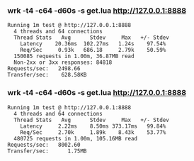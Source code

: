 ### wrk -t4 -c64 -d60s -s get.lua http://127.0.0.1:8888
```
Running 1m test @ http://127.0.0.1:8888
  4 threads and 64 connections
  Thread Stats   Avg      Stdev     Max   +/- Stdev
    Latency    20.36ms  102.27ms   1.24s    97.54%
    Req/Sec     0.93k   686.18     2.79k    50.59%
  150085 requests in 1.00m, 36.87MB read
  Non-2xx or 3xx responses: 84818
Requests/sec:   2498.66
Transfer/sec:    628.58KB
```

### wrk -t4 -c64 -d60s -s get.lua http://127.0.0.1:8888
```
Running 1m test @ http://127.0.0.1:8888
  4 threads and 64 connections
  Thread Stats   Avg      Stdev     Max   +/- Stdev
    Latency     2.22ms    8.50ms 373.17ms   99.84%
    Req/Sec     2.70k     1.89k    8.43k    53.77%
  480725 requests in 1.00m, 105.16MB read
Requests/sec:   8002.60
Transfer/sec:      1.75MB
```